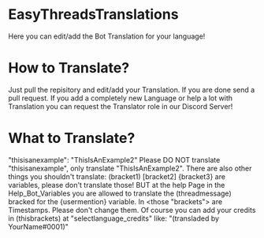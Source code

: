 # EasyThreadsTranslations
Here you can edit/add the Bot Translation for your language!

# How to Translate?
Just pull the repisitory and edit/add your Translation. If you are done send a pull request. If you add a completely new Language or help a lot with Translation you can request the Translator role in our Discord Server!

# What to Translate?
"thisisanexample": "ThisIsAnExample2"
Please DO NOT translate "thisisanexample", only translate "ThisIsAnExample2". There are also other things you shouldn't translate:
(bracket1) [bracket2] {bracket3} are variables, please don't translate those! BUT at the help Page in the Help_Bot_Variables you are allowed to translate the (threadmessage) bracked for the {usermention} variable.
In <those "brackets"> are Timestamps. Please don't change them. Of course you can add your credits in (thisbrackets) at "selectlanguage_credits" like: "(transladed by YourName#0001)"
